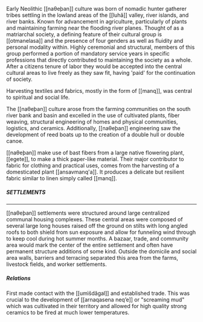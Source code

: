 Early Neolithic [[naθeþan]] culture was born of nomadic hunter gatherer tribes settling in the lowland areas of the [[luhă]] valley, river islands, and river banks. Known for advancement in agriculture, particularly of plants and maintaining farming near the flooding river planes. Thought of as a matriarchal society, a defining feature of their cultural group is [[otmanelasa]] and the presence of four genders as well as fluidity and personal modality within. Highly ceremonial and structural, members of this group performed a portion of mandatory service years in specific professions that directly contributed to maintaining the society as a whole. After a citizens tenure of labor they would be accepted into the central cultural areas to live freely as they saw fit, having 'paid' for the continuation of society. 

Harvesting textiles and fabrics, mostly in the form of [[manq]], was central to spiritual and social life. 

The [[naθeþan]] culture arose from the farming communities on the south river bank and basin and excelled in the use of cultivated plants, fiber weaving, structural engineering of homes and physical communities, logistics, and ceramics. Additionally, [[naθeþan]] engineering saw the development of reed boats up to the creation of a double hull or double canoe. 

[[naθeþan]] make use of bast fibers from a large native flowering plant, [[egete]], to make a thick paper-like material. Their major contributor to fabric for clothing and practical uses, comes from the harvesting of a domesticated plant [[ansavmanq'a]]. It produces a delicate but resilient fabric similar to linen simply called [[manq]]. 

##### SETTLEMENTS
___
[[naθeþan]] settlements were structured around large centralized communal housing complexes. These central areas were composed of several large long houses raised off the ground on stilts with long angled roofs to both shield from sun exposure and allow for funneling wind through to keep cool during  hot summer months. A bazaar, trade, and community area would mark the center of the entire settlement and often have permanent structure additions of some kind. Outside the domicile and social area walls, barriers and terracing separated this area from the farms, livestock fields, and worker settlements. 

##### Relations
First made contact with the [[umìšdăgal]] and established trade. This was crucial to the development of [[arnaqasena neq’e]] or "screaming mud" which was cultivated in their territory and allowed for high quality strong ceramics to be fired at much lower temperatures. 